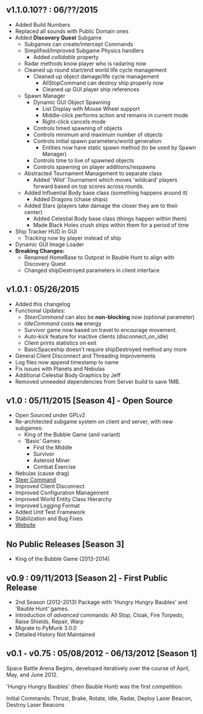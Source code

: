 v1.1.0.10?? : 06/??/2015
----
* Added Build Numbers
* Replaced all sounds with Public Domain ones
* Added **Discovery Quest** Subgame
    * Subgames can create/intercept Commands
    * Simplified/Improved Subgame Physics handlers
        * Added *collidable* property
    * Radar methods know player who is radaring now
    * Cleaned up round start/end world life cycle management
        * Cleaned up object damage/life cycle management
            * AllStopCommand can destroy ship properly now
            * Cleaned up GUI player ship references
    * Spawn Manager
        * Dynamic GUI Object Spawning 
            * List Display with Mouse Wheel support
            * Middle-click performs action and remains in current mode
            * Right-click cancels mode
        * Controls timed spawning of objects
        * Controls minimum and maximum number of objects
        * Controls initial spawn parameters/world generation
            * Entities now have static spawn method (to be used by Spawn Manager)
        * Controls time to live of spawned objects
        * Controls spawning on player additions/respawns
    * Abstracted Tournament Management to separate class
        * Added 'Wild' Tournament which moves 'wildcard' players forward based on top scores across rounds.
    * Added Influential Body base class (something happens around it)
        * Added Dragons (chase ships)
    * Added Stars (players take damage the closer they are to their center)
        * Added Celestial Body base class (things happen within them)    
        * Made Black Holes crush ships within them for a period of time
* Ship Tracker HUD in GUI
    * Tracking now by player instead of ship
* Dynamic GUI Image Loader
* **Breaking Changes:**
    * Renamed HomeBase to Outpost in Bauble Hunt to align with Discovery Quest
    * Changed shipDestroyed parameters in client interface

v1.0.1 : 05/26/2015
----
* Added this changelog
* Functional Updates:
    * *SteerCommand* can also be **non-blocking** now (optional parameter)
    * *IdleCommand* costs **no** energy
    * Survivor game now based on travel to encourage movement.
    * *Auto-kick* feature for inactive clients (disconnect_on_idle)
    * Client prints statistics on exit
    * BasicSpaceship doesn't require shipDestroyed method any more
* General Client Disconnect and Threading Improvements
* Log files now append timestamp to name
* Fix issues with Planets and Nebulas
* Additional Celestial Body Graphics by Jeff
* Removed unneeded dependencies from Server build to save 1MB.

v1.0 : 05/11/2015 [Season 4] - Open Source
----
* Open Sourced under GPLv2
* Re-architected subgame system on client and server, with new subgames:
    * King of the Bubble Game (and variant)
    * 'Basic' Games:
        * Find the Middle
        * Survivor
        * Asteroid Miner
        * Combat Exercise
* Nebulas (cause drag)
* [Steer Command](http://mikeware.github.io/SpaceBattleArena/client/java_doc/ihs/apcs/spacebattle/commands/SteerCommand.html)
* Improved Client Disconnect
* Improved Configuration Management
* Improved World Entity Class Hierarchy
* Improved Logging Format
* Added Unit Test Framework
* Stabilization and Bug Fixes
* [Website](http://mikeware.github.io/SpaceBattleArena/)

No Public Releases [Season 3]
----------
* King of the Bubble Game (2013-2014)

v0.9 : 09/11/2013 [Season 2] - First Public Release
----
* 2nd Season (2012-2013) Package with 'Hungry Hungry Baubles' and 'Bauble Hunt' games.
* Introduction of *advanced* commands: All Stop, Cloak, Fire Torpedo, Raise Shields, Repair, Warp
* Migrate to PyMunk 3.0.0
* Detailed History Not Maintained

v0.1 - v0.75 : 05/08/2012 - 06/13/2012 [Season 1]
------------
Space Battle Arena Begins, developed iteratively over the course of April, May, and June 2012.

'Hungry Hungry Baubles' (then Bauble Hunt) was the first competition.

Initial Commands: Thrust, Brake, Rotate, Idle, Radar, Deploy Laser Beacon, Destroy Laser Beacons